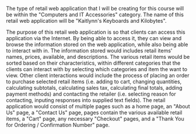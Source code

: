 The type of retail web application that I will be creating for this course will be within the "Computers and IT Accessories" category. The name of this retail web application will be "Kaitlynn's Keyboards and Kilobytes". 

The purpose of this retail web application is so that clients can access this application via the Internet. By being able to access it, they can view and browse the information stored on the web application, while also being able to interact with in. The information stored would includes retail items' names, prices, available, and descriptions. The various retail items would be sorted based on their characteristics, within different categories that the clients can interact with by selecting which categories and item the want to view. Other client interactions would include the process of placing an order to purchase selected retail items (i.e. adding to cart, changing quantities, calculating subtotals, calculating sales tax, calculating final totals, adding payment methods) and contacting the retailer (i.e. selecting reason for contacting, inputing responses into supplied text fields). The retail application would consist of multiple pages such as a home page, an "About Us" page, a "Contact Us" page, pages contain the various available retail items, a "Cart" page, any necessary "Checkout" pages, and a "Thank You for Ordering / Confirmation Number" page.
